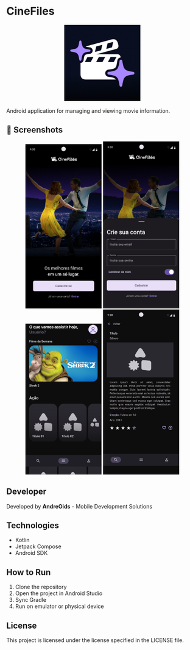 # CineFiles

<div align="center">
  <img src=".github/screenshots/cinefiles-logo.jpg" alt="CineFiles Logo" width="200"/>
</div>

Android application for managing and viewing movie information.

## 📱 Screenshots

<div align="center">
  <img src=".github/screenshots/cinefile-screen1.png" alt="Login Screen" width="200"/>
  <img src=".github/screenshots/cinefile-screen2.png" alt="Sign Up" width="200"/>
  <img src=".github/screenshots/cinefile-screen3.png" alt="Home" width="200"/>
  <img src=".github/screenshots/cinefile-screen4.png" alt="Movie Details" width="200"/>
</div>

## Developer

Developed by **AndreOids** - Mobile Development Solutions

## Technologies

- Kotlin
- Jetpack Compose
- Android SDK

## How to Run

1. Clone the repository
2. Open the project in Android Studio
3. Sync Gradle
4. Run on emulator or physical device

## License

This project is licensed under the license specified in the LICENSE file.

